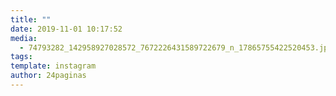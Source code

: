 ```yaml
---
title: ""
date: 2019-11-01 10:17:52
media: 
  - 74793282_142958927028572_7672226431589722679_n_17865755422520453.jpg
tags: 
template: instagram
author: 24paginas
---
```

